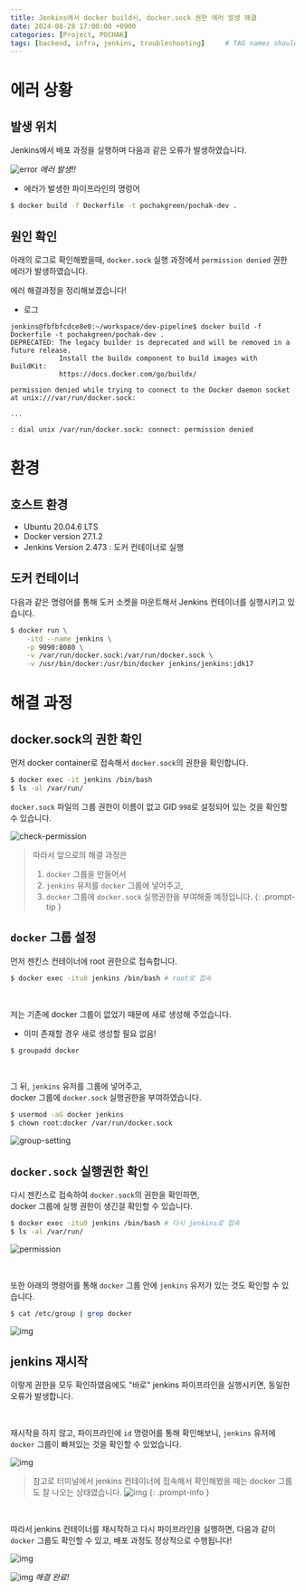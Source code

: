 ```yaml
---
title: Jenkins에서 docker build시, docker.sock 권한 에러 발생 해결
date: 2024-08-28 17:00:00 +0900
categories: [Project, POCHAK]
tags: [backend, infra, jenkins, troubleshooting]     # TAG names should always be lowercase
---
```


# 에러 상황

## 발생 위치

Jenkins에서 배포 과정을 실행하며 다음과 같은 오류가 발생하였습니다.

![error](/assets/img/2024-08-28-docker.sock-permission-error/1-error-img.png)
_에러 발생!!_

- 에러가 발생한 파이프라인의 명렁어

``` bash
$ docker build -f Dockerfile -t pochakgreen/pochak-dev .
```

## 원인 확인

아래의 로그로 확인해봤을때, `docker.sock` 실행 과정에서 `permission denied` 권한 에러가 발생하였습니다.

에러 해결과정을 정리해보겠습니다!

- 로그

```
jenkins@fbfbfcdce8e0:~/workspace/dev-pipeline$ docker build -f Dockerfile -t pochakgreen/pochak-dev .
DEPRECATED: The legacy builder is deprecated and will be removed in a future release.
            Install the buildx component to build images with BuildKit:
            https://docs.docker.com/go/buildx/

permission denied while trying to connect to the Docker daemon socket at unix:///var/run/docker.sock: 

...

: dial unix /var/run/docker.sock: connect: permission denied
```

# 환경

## 호스트 환경
- Ubuntu 20.04.6 LTS
- Docker version 27.1.2
- Jenkins Version 2.473 : 도커 컨테이너로 실행

## 도커 컨테이너

다음과 같은 명령어를 통해 도커 소켓을 마운트해서 Jenkins 컨테이너를 실행시키고 있습니다.

``` bash
$ docker run \
    -itd --name jenkins \
    -p 9090:8080 \
    -v /var/run/docker.sock:/var/run/docker.sock \
    -v /usr/bin/docker:/usr/bin/docker jenkins/jenkins:jdk17
```

# 해결 과정

## docker.sock의 권한 확인

먼저 docker container로 접속해서 `docker.sock`의 권한을 확인합니다.

```bash
$ docker exec -it jenkins /bin/bash
$ ls -al /var/run/
```

`docker.sock` 파일의 그룹 권한이 이름이 없고 GID `998`로 설정되어 있는 것을 확인할 수 있습니다.

![check-permission](/assets/img/2024-08-28-docker.sock-permission-error/2-check-permission.png)

> 따라서 앞으로의 해결 과정은
> 1. `docker` 그룹을 만들어서
> 2. `jenkins` 유저를 `docker` 그룹에 넣어주고,
> 3. `docker` 그룹에 `docker.sock` 실행권한을 부여해줄 예정입니다.
{: .prompt-tip }

## `docker` 그룹 설정

먼저 젠킨스 컨테이너에 root 권한으로 접속합니다.

```bash
$ docker exec -itu0 jenkins /bin/bash # root로 접속
```

<br>

저는 기존에 docker 그룹이 없었기 때문에 새로 생성해 주었습니다.
- 이미 존재할 경우 새로 생성할 필요 없음!

```bash
$ groupadd docker
```

<br>

그 뒤, `jenkins` 유저를 그룹에 넣어주고,<br>
docker 그룹에 `docker.sock` 실행권한을 부여하였습니다.

```bash
$ usermod -aG docker jenkins
$ chown root:docker /var/run/docker.sock
```

![group-setting](/assets/img/2024-08-28-docker.sock-permission-error/3-group-setting.png)

## `docker.sock` 실행권한 확인

다시 젠킨스로 접속하여 `docker.sock`의 권한을 확인하면, <br>
docker 그룹에 실행 권한이 생긴걸 확인할 수 있습니다.

```bash
$ docker exec -itu0 jenkins /bin/bash # 다시 jenkins로 접속
$ ls -al /var/run/
```

![permission](/assets/img/2024-08-28-docker.sock-permission-error/4-permission.png)

<br>

또한 아래의 명령어를 통해 `docker` 그룹 안에 `jenkins` 유저가 있는 것도 확인할 수 있습니다.

```bash
$ cat /etc/group | grep docker
```

![img](/assets/img/2024-08-28-docker.sock-permission-error/5-group.png)

## jenkins 재시작

이렇게 권한을 모두 확인하였음에도 "바로" jenkins 파이프라인을 실행시키면, 동일한 오류가 발생합니다.

<br>

재시작을 하지 않고, 파이프라인에 `id` 명령어를 통해 확인해보니, `jenkins` 유저에 `docker` 그룹이 빠져있는 것을 확인할 수 있었습니다.

![img](/assets/img/2024-08-28-docker.sock-permission-error/6-id.png)

> 참고로 터미널에서 jenkins 컨테이너에 접속해서 확인해봤을 때는 docker 그룹도 잘 나오는 상태였습니다. 
> ![img](/assets/img/2024-08-28-docker.sock-permission-error/7-terminal.png)
{: .prompt-info }

<br>

따라서 jenkins 컨테이너를 재시작하고 다시 파이프라인을 실행하면,
다음과 같이 `docker` 그룹도 확인할 수 있고,
배포 과정도 정상적으로 수행됩니다!

![img](/assets/img/2024-08-28-docker.sock-permission-error/8-id.png)

![img](/assets/img/2024-08-28-docker.sock-permission-error/9-success.png)
_해결 완료!_